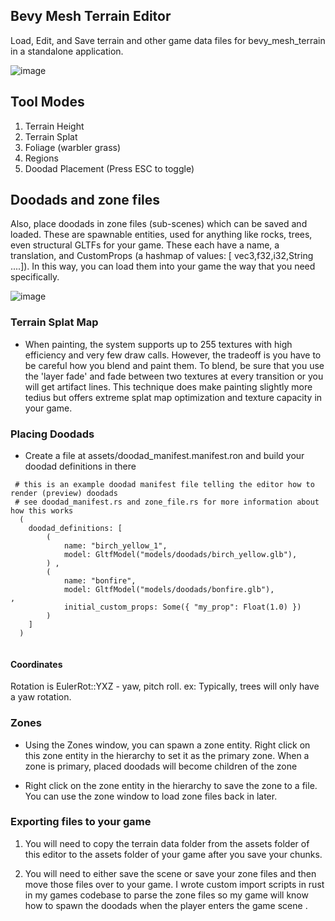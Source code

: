 ## Bevy Mesh Terrain Editor 

Load, Edit, and Save terrain and other game data files for bevy_mesh_terrain in a standalone application.

![image](https://github.com/ethereumdegen/bevy_mesh_terrain_editor/assets/6249263/9e32f8a0-e513-4ee0-8b4b-3e4d73ab8608)



## Tool Modes 
1. Terrain Height
2. Terrain Splat
3. Foliage (warbler grass)
4. Regions
5. Doodad Placement (Press ESC to toggle) 


## Doodads and zone files 
 
Also, place doodads in zone files (sub-scenes) which can be saved and loaded.  These are spawnable entities, used for anything like rocks, trees, even structural GLTFs for your game.  These each have a name, a translation, and CustomProps (a hashmap of values: [ vec3,f32,i32,String ....]).  In this way, you can load them into your game the way that you need specifically.    

![image](https://github.com/ethereumdegen/bevy_mesh_terrain_editor/assets/6249263/e898f5a3-01a4-4ea1-88a7-a5cb50a01882)



### Terrain Splat Map
 
- When painting, the system supports up to 255 textures with high efficiency and very few draw calls. However, the tradeoff is you have to be careful how you blend and paint them.  To blend, be sure that you use the 'layer fade' and fade between two textures at every transition or you will get artifact lines.  This technique does make painting slightly more tedius but offers extreme splat map optimization and texture capacity in your game. 

 


### Placing Doodads 

 - Create a file at assets/doodad_manifest.manifest.ron  and build your doodad definitions in there 

```
 # this is an example doodad manifest file telling the editor how to render (preview) doodads 
 # see doodad_manifest.rs and zone_file.rs for more information about how this works 
  (
    doodad_definitions: [
        (
            name: "birch_yellow_1",
            model: GltfModel("models/doodads/birch_yellow.glb"),
        ) ,
        (
            name: "bonfire",
            model: GltfModel("models/doodads/bonfire.glb"),            ,
            initial_custom_props: Some({ "my_prop": Float(1.0) })
        ) 
    ]
  )


```

#### Coordinates 

Rotation is   EulerRot::YXZ  - yaw, pitch roll. 
ex: Typically, trees will only have a yaw rotation. 



### Zones 

- Using the Zones window, you can spawn a zone entity.  Right click on this zone entity in the hierarchy to set it as the primary zone.  When a zone is primary, placed doodads will become children of the zone


- Right click on the zone entity in the hierarchy to save the zone to a file.  You can use the zone window to load zone files back in later.  


### Exporting files to your game 

1. You will need to copy the terrain data folder from the assets folder of this editor to the assets folder of your game after you save your chunks.

2. You will need to either save the scene or save your zone files and then move those files over to your game.  I wrote custom import scripts in rust in my games codebase to parse the zone files so my game will know how to spawn the doodads when the player enters the game scene . 






